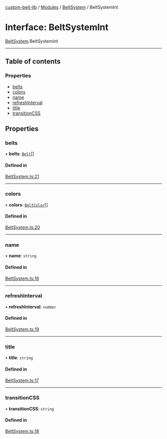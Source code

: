 [custom-belt-lib](../README.md) / [Modules](../modules.md) / [BeltSystem](../modules/BeltSystem.md) / BeltSystemInt

# Interface: BeltSystemInt

[BeltSystem](../modules/BeltSystem.md).BeltSystemInt

*************************************************

## Table of contents

### Properties

- [belts](BeltSystem.BeltSystemInt.md#belts)
- [colors](BeltSystem.BeltSystemInt.md#colors)
- [name](BeltSystem.BeltSystemInt.md#name)
- [refreshInterval](BeltSystem.BeltSystemInt.md#refreshinterval)
- [title](BeltSystem.BeltSystemInt.md#title)
- [transitionCSS](BeltSystem.BeltSystemInt.md#transitioncss)

## Properties

### belts

• **belts**: [`Belt`](Belt.Belt.md)[]

#### Defined in

[BeltSystem.ts:21](https://github.com/jeffholst/custom-belt/blob/f2fe97c/packages/custom-belt-lib/src/BeltSystem.ts#L21)

___

### colors

• **colors**: [`BeltColor`](Belt.BeltColor.md)[]

#### Defined in

[BeltSystem.ts:20](https://github.com/jeffholst/custom-belt/blob/f2fe97c/packages/custom-belt-lib/src/BeltSystem.ts#L20)

___

### name

• **name**: `string`

#### Defined in

[BeltSystem.ts:16](https://github.com/jeffholst/custom-belt/blob/f2fe97c/packages/custom-belt-lib/src/BeltSystem.ts#L16)

___

### refreshInterval

• **refreshInterval**: `number`

#### Defined in

[BeltSystem.ts:19](https://github.com/jeffholst/custom-belt/blob/f2fe97c/packages/custom-belt-lib/src/BeltSystem.ts#L19)

___

### title

• **title**: `string`

#### Defined in

[BeltSystem.ts:17](https://github.com/jeffholst/custom-belt/blob/f2fe97c/packages/custom-belt-lib/src/BeltSystem.ts#L17)

___

### transitionCSS

• **transitionCSS**: `string`

#### Defined in

[BeltSystem.ts:18](https://github.com/jeffholst/custom-belt/blob/f2fe97c/packages/custom-belt-lib/src/BeltSystem.ts#L18)
